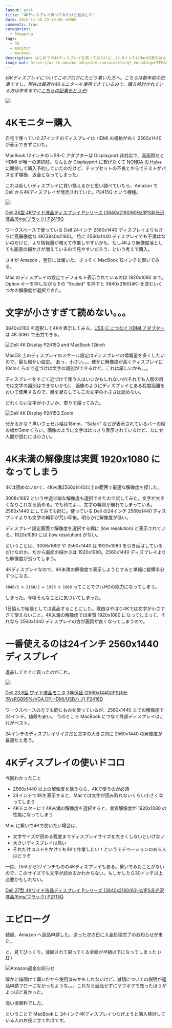 ```yaml
---
layout: post
title: "4Kディスプレイ買ってみたけど返品した"
date: 2015-11-26 22:30:00 +0900
comments: true
categories:
  - Shopping
tags:
  - 4K
  - monitor
  - macbook
description: はじめての4Kディスプレイを買ってみたけど、23.8インチにMacOS表示はキツ過ぎたというお話。
image_out: https://ws-fe.amazon-adsystem.com/widgets/q?_encoding=UTF8&ASIN=B00PXXJ07S&Format=_SL250_&ID=AsinImage&MarketPlace=JP&ServiceVersion=20070822&WS=1&tag=dsea-22
---
```

*(4Kディスプレイについてこのブログにたどり着いた方へ。こちらは数年前の記事ですし、現在は最適な4Kモニターを使用できているので、購入検討されている方は参考までに[こちらの記事をどうぞ](/2020/06/01/recent-4k-display/))*


<a href="https://www.amazon.co.jp/gp/product/B00PXXJ07S/ref=as_li_ss_il?ie=UTF8&linkCode=li3&tag=dsea-22&linkId=045d2f7f318bd1d761f6bc23905dded9" target="_blank"><img border="0" src="https://ws-fe.amazon-adsystem.com/widgets/q?_encoding=UTF8&ASIN=B00PXXJ07S&Format=_SL250_&ID=AsinImage&MarketPlace=JP&ServiceVersion=20070822&WS=1&tag=dsea-22" ></a><img src="https://ir-jp.amazon-adsystem.com/e/ir?t=dsea-22&l=li3&o=9&a=B00PXXJ07S" width="1" height="1" border="0" alt="" style="border:none !important; margin:0px !important;" />

# 4Kモニター購入

自宅で使っていた27インチのディスプレイは HDMI の規格が古く 2560x1440 が表示できずにいた。

MacBook 12インチの USB-C アダプターは Displayport 非対応で、高画質だと HDMI が唯一の選択肢。なんとか Displayport に繋げたくて [NONDA の Hub+](http://www.nonda.co/products/usb-c-hub-for-apple-new-macbook-12-plus) に期待して購入予約していたのだけど、チップセットの不良とやらでテストがパスせず頓挫、返金となってしまった。

これは新しいディスプレイに買い換えるかと思い調べていたら、Amazon で Dell から4Kディスプレイが発売されていた。P2415Q という機種。

<a href="https://www.amazon.co.jp/gp/product/B00PXXJ07S/ref=as_li_ss_il?ie=UTF8&linkCode=li3&tag=dsea-22&linkId=045d2f7f318bd1d761f6bc23905dded9" target="_blank"><img border="0" src="https://ws-fe.amazon-adsystem.com/widgets/q?_encoding=UTF8&ASIN=B00PXXJ07S&Format=_SL250_&ID=AsinImage&MarketPlace=JP&ServiceVersion=20070822&WS=1&tag=dsea-22" ></a><img src="https://ir-jp.amazon-adsystem.com/e/ir?t=dsea-22&l=li3&o=9&a=B00PXXJ07S" width="1" height="1" border="0" alt="" style="border:none !important; margin:0px !important;" />

<a rel="nofollow" href="http://www.amazon.co.jp/gp/product/B00PXXJ07S/ref=as_li_ss_tl?ie=UTF8&camp=247&creative=7399&creativeASIN=B00PXXJ07S&linkCode=as2&tag=dsea-22">Dell 24型 4Kワイド液晶ディスプレイ Pシリーズ (3840x2160/60Hz/IPS非光沢液晶/6ms/ブラック) P2415Q</a><img src="http://ir-jp.amazon-adsystem.com/e/ir?t=dsea-22&l=as2&o=9&a=B00PXXJ07S" width="1" height="1" border="0" alt="" style="border:none !important; margin:0px !important;" />

ワークスペースで使っている Dell 24インチ 2560x1440 ディスプレイよりもさらに高解像度な 4K(3840x2160)。
特に 2560x1440 ディスプレイでも不満はないのだけど、より情報量が増えて作業しやすいかも、もし4Kより解像度落としても画面の細かさが増えているので見やすいだろう、という考えで購入。


さすが Amazon 、翌日には届いた。さっそく MacBook 12インチと繋いでみる。


Mac のディスプレイの設定でデフォルト表示されているのは 1920x1080 まで。Option キーを押しながら下の "Scaled" を押すと 3840x2160(4K) を含むいくつかの解像度が選択できた。

<!-- more -->

# 文字が小さすぎて読めない。。。

3840x2160 を選択して4Kを表示してみる。[USB-C につなぐ HDMI アダプター](http://www.apple.com/jp/shop/product/MJ1L2AM/A/usb-c-vga-multiportアダプタ?fnode=8b)は 4K 30Hz で出力できる。

![Dell 4K Display P2415Q and MacBook 12inch](/images/2015/11/20151126-4k-display-macbook.JPG)

MacOS 上のディスプレイのスケール設定はディスプレイの情報量を多くしたいので、最も細かい設定。
あっ、小さい。。。確かに解像度が高くディスプレイに10cmくらまで近づけば文字の識別ができるけど、これは厳しいかも。。。

ディスプレイをすごく近づけて使う人はいいかもしれないが(それでも人間の目では文字の識別はできないかも)、
画像のようにディスプレイとある程度距離をおいて使用するので、目を凝らしてもこの文字の小ささは読めない。

どれくらい文字が小さいか、寄りで撮ってみた。

![Dell 4K Display P2415Q Zoom](/images/2015/11/20151126-4k-display-zoom.JPG)

分かるかな？黒いヴェゼル幅は18mm、"Safari" などが表示されているバーの縦の幅が3mmくらい。画像のように文字ははっきり表示されているけど、なにせ人間が読むには小さい。

# 4K未満の解像度は実質 1920x1080 になってしまう

4Kは読めないので、4K未満2560x1440以上の範囲で最適な解像度を探した。

3008x1692 という中途半端な解像度も選択できたので試してみた。文字が大きくなりこれなら読める。でも待てよ、、文字の輪郭が崩れてしまっている。2560x1440 にしてみても同じ。使っている Dell の24インチ 2560x1440 ディスプレイよりも文字の輪郭が荒い印象。明らかに解像度が低い。

ディスプレイ設定画面で解像度を選択する欄に (low resolution) と表示されている。1920x1080 には (low resolution) がない。

ということは、3008x1692 や 2560x1440 は 1920x1080 を引き延ばしているだけなのか。だから画面の細かさは 1920x1080。2560x1440 ディスプレイよりも解像度が劣ってしまう。

4Kディスプレイなので、4K未満の解像度で表示しようとすると単純に縦横半分ずつになる。

`3840/2 x 2160/2 = 1920 x 1080` ってことでフルHDの能力になってしまう。

しまった。今頃そんなことに気づいてしまった。

1日悩んで結論としては返品することにした。理由はやはり4Kでは文字が小さすぎて使えないこと。4K未満の解像度では実質 1920x1080 になってしまって、それなら 2560x1440 ディスプレイの方が画質が良くなってしまうので。

# 一番使えるのは24インチ 2560x1440 ディスプレイ

返品してすぐに買ったのがこれ。

<a rel="nofollow" href="http://www.amazon.co.jp/gp/product/B00XN15WJW/ref=as_li_ss_il?ie=UTF8&camp=247&creative=7399&creativeASIN=B00XN15WJW&linkCode=as2&tag=dsea-22"><img border="0" src="http://ws-fe.amazon-adsystem.com/widgets/q?_encoding=UTF8&ASIN=B00XN15WJW&Format=_SL250_&ID=AsinImage&MarketPlace=JP&ServiceVersion=20070822&WS=1&tag=dsea-22" ></a>

<a rel="nofollow" href="http://www.amazon.co.jp/gp/product/B00XN15WJW/ref=as_li_ss_tl?ie=UTF8&camp=247&creative=7399&creativeASIN=B00XN15WJW&linkCode=as2&tag=dsea-22">Dell 23.8型 ワイド液晶モニタ 3年保証 (2560x1440/IPS非光沢/sRGB99%/VGA,DP,HDMI/USBハブ) P2416D</a><img src="http://ir-jp.amazon-adsystem.com/e/ir?t=dsea-22&l=as2&o=9&a=B00XN15WJW" width="1" height="1" border="0" alt="" style="border:none !important; margin:0px !important;" />

ワークスペースの方でも同じものを使っているが、2560x1440 までの解像度で24インチ。値段も安い。
今のところ MacBook につなぐ外部ディスプレイはこれがベスト。

24インチのディスプレイサイズだと文字の大きさ的に 2560x1440 の解像度が最適だと思う。

# 4Kディスプレイの使いドコロ

今回わかったこと

* 2560x1440 以上の解像度を狙うなら、4Kで使うのが必須
* 24インチで4Kを表示すると、Macでは文字が読み取れないくらい小さくなってしまう
* 4Kモニターにて4K未満の解像度を選択すると、実質解像度が 1920x1080 の性能になってしまう

Mac に繋いで4Kで使いたい場合は、

* 文字サイズが読める程度までディスプレイサイズを大きくしないといけない
* 大きいディスプレイは高い
* それだけコストをかけても4Kで作業したい！というモチベーションのある人はどうぞ

一応、Dell から27インチものの4Kディスプレイもある。繋いでみたことがないので、このサイズでも文字が読めるかわからない。もしかしたら30インチ以上必要かもしれない。

<a rel="nofollow" href="http://www.amazon.co.jp/gp/product/B00PXXJ07S/ref=as_li_ss_tl?ie=UTF8&camp=247&creative=7399&creativeASIN=B00PXXJ07S&linkCode=as2&tag=dsea-22">Dell 27型 4Kワイド液晶ディスプレイ Pシリーズ (3840x2160/60Hz/IPS非光沢液晶/6ms/ブラック) P2715Q</a><img src="http://ir-jp.amazon-adsystem.com/e/ir?t=dsea-22&l=as2&o=9&a=B00PXXJ07S" width="1" height="1" border="0" alt="" style="border:none !important; margin:0px !important;" />


# エピローグ

結局、Amazon へ返品申請した。送った次の日に入金処理完了のお知らせが来た。

と、見てびっくり。減額されて戻ってくる金額が半額以下になってしまった (ﾉД`)

![Amazon返金お知らせ](/images/2015/11/20151126-henkin-amazon.jpg)

確かに箱開けて繋いだから使用済みかもしれないけど、減額についての説明が返品申請フローになかったような。。。これなら返品せずにヤフオクで売ったほうがよっぽど良かった。

高い授業料でした。

ということで MacBook に 24インチ4Kディスプレイつなげようと購入検討している人のお役に立てればです。
